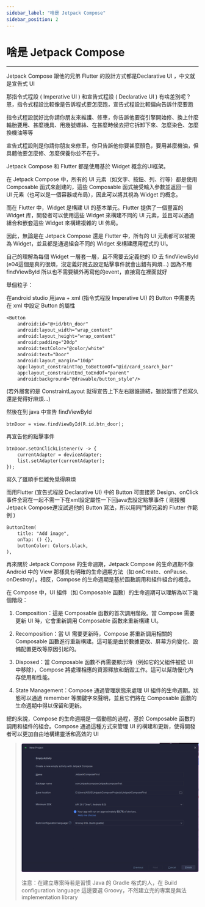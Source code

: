 ```yaml
---
sidebar_label: "啥是 Jetpack Compose"
sidebar_position: 2
---
```


# 啥是 Jetpack Compose

---

Jetpack Compose 跟他的兄弟 Flutter 的設計方式都是Declarative UI ，中文就是宣告式 UI

那指令式程設 ( Imperative UI ) 和宣告式程設 ( Declarative UI ) 有啥差別呢？恩，指令式程設比較像是告訴程式要怎麼跑，宣告式程設比較偏向告訴什麼要跑

指令式程設就好比你請你朋友來維護、修車，你告訴他要從引擎開始修、換上什麼輪胎要用、甚麼機具、用幾號螺絲、在甚麼時候去把它拆卸下來、怎麼染色、怎麼換機油等等

宣告式程設則是你請你朋友來修車，你只告訴他你要甚麼顏色，要用甚麼機油，但具體他要怎麼修、怎麼保養你並不在乎。

Jetpack Compose 和 Flutter 都是使用基於 Widget 概念的UI框架。

在 Jetpack Compose 中，所有的 UI 元素（如文字、按鈕、列、行等）都是使用 Composable 函式來創建的，這些 Composable 函式接受輸入參數並返回一個 UI 元素（也可以是一個容器或布局），因此可以將其視為 Widget 的概念。

而在 Flutter 中，Widget 是構建 UI 的基本單元。Flutter 提供了一個豐富的 Widget 库，開發者可以使用這些 Widget 來構建不同的 UI 元素，並且可以通過組合和嵌套這些 Widget 來構建複雜的 UI 佈局。

因此，無論是在 Jetpack Compose 還是 Flutter 中，所有的 UI 元素都可以被視為 Widget，並且都是通過組合不同的 Widget 來構建應用程式的 UI。

自己的理解為每個 Widget 一層套一層，且不需要去定義他的 ID 去 findViewById 
(e04這個是真的很煩，沒定義好就去設定點擊事件就會出錯有夠煩...) 因為不用 findViewById 所以也不需要額外再寫他的event，直接寫在裡面就好

舉個粒子：

在android studio 用java + xml (指令式程設 Imperative UI) 的 Button 中需要先在 xml 中設定 Button 的屬性

```
<Button
	android:id="@+id/btn_door"
	android:layout_width="wrap_content"
	android:layout_height="wrap_content"
	android:padding="20dp"
	android:textColor="@color/white"
	android:text="Door"
	android:layout_margin="10dp"
	app:layout_constraintTop_toBottomOf="@id/card_search_bar"
	app:layout_constraintEnd_toEndOf="parent"
	android:background="@drawable/button_style"/>
```

(若外層套的是 ConstraintLayout 就得宣告上下左右跟誰連結，雖說習慣了但寫久還是覺得好麻煩...)

然後在到 java 中宣告 findViewById

```
btnDoor = view.findViewById(R.id.btn_door);
```

再宣告他的點擊事件

```
btnDoor.setOnClickListener(v -> {
	currentAdapter = deviceAdapter;
	list.setAdapter(currentAdapter);
});
```

寫久了雖順手但難免覺得麻煩

而用Flutter (宣告式程設 Declarative UI) 中的 Button 可直接將 Design、onClick 事件全寫在一起不需一下在xml設定屬性一下回java去設定點擊事件
( 剛接觸Jetpack Compose還沒試過他的 Button 寫法，所以用同門師兄弟的 Flutter 作範例 )

```
ButtonItem(
	title: "Add image",
	onTap: () {},
	buttonColor: Colors.black,
),
```

再來關於 Jetpack Compose 的生命週期，Jetpack Compose 的生命週期不像 Android 中的 View 那樣具有明確的生命週期方法（如 onCreate、onPause、onDestroy）。相反，Compose 的生命週期是基於函數調用和組件組合的概念。

在 Compose 中，UI 組件（如 Composable 函數）的生命週期可以理解為以下幾個階段：
1. Composition：這是 Composable 函數的首次調用階段。當 Compose 需要更新 UI 時，它會重新調用 Composable 函數來重新構建 UI。

2. Recomposition：當 UI 需要更新時，Compose 將重新調用相關的 Composable 函數進行重新構建。這可能是由於數據更改、屏幕方向變化、設備配置更改等原因引起的。

3. Disposed：當 Composable 函數不再需要顯示時（例如它的父組件被從 UI 中移除），Compose 將處理相應的資源釋放和銷毀工作。這可以幫助優化內存使用和性能。

4. State Management：Compose 通過管理狀態來處理 UI 組件的生命週期。狀態可以通過 remember 等關鍵字來聲明，並且它們將在 Composable 函數的生命週期中得以保留和更新。

總的來說，Compose 的生命週期是一個動態的過程，基於 Composable 函數的調用和組件的組合。Compose 通過這種方式來管理 UI 的構建和更新，使得開發者可以更加自由地構建靈活和高效的 UI

> ![Gradle image](/img/2024-04-03210159.png)
> 
> 注意：在建立專案時若是習慣 Java 的 Gradle 格式的人，在 Build configuration language 這邊要選 Groovy，不然建立完的專案是無法 implementation library